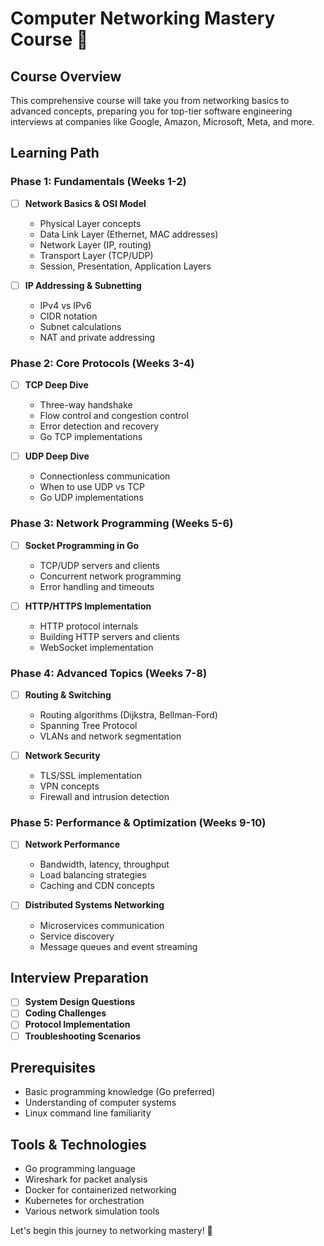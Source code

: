 # Computer Networking Mastery Course 🚀

## Course Overview
This comprehensive course will take you from networking basics to advanced concepts, preparing you for top-tier software engineering interviews at companies like Google, Amazon, Microsoft, Meta, and more.

## Learning Path

### Phase 1: Fundamentals (Weeks 1-2)
- [ ] **Network Basics & OSI Model**
  - Physical Layer concepts
  - Data Link Layer (Ethernet, MAC addresses)
  - Network Layer (IP, routing)
  - Transport Layer (TCP/UDP)
  - Session, Presentation, Application Layers

- [ ] **IP Addressing & Subnetting**
  - IPv4 vs IPv6
  - CIDR notation
  - Subnet calculations
  - NAT and private addressing

### Phase 2: Core Protocols (Weeks 3-4)
- [ ] **TCP Deep Dive**
  - Three-way handshake
  - Flow control and congestion control
  - Error detection and recovery
  - Go TCP implementations

- [ ] **UDP Deep Dive**
  - Connectionless communication
  - When to use UDP vs TCP
  - Go UDP implementations

### Phase 3: Network Programming (Weeks 5-6)
- [ ] **Socket Programming in Go**
  - TCP/UDP servers and clients
  - Concurrent network programming
  - Error handling and timeouts

- [ ] **HTTP/HTTPS Implementation**
  - HTTP protocol internals
  - Building HTTP servers and clients
  - WebSocket implementation

### Phase 4: Advanced Topics (Weeks 7-8)
- [ ] **Routing & Switching**
  - Routing algorithms (Dijkstra, Bellman-Ford)
  - Spanning Tree Protocol
  - VLANs and network segmentation

- [ ] **Network Security**
  - TLS/SSL implementation
  - VPN concepts
  - Firewall and intrusion detection

### Phase 5: Performance & Optimization (Weeks 9-10)
- [ ] **Network Performance**
  - Bandwidth, latency, throughput
  - Load balancing strategies
  - Caching and CDN concepts

- [ ] **Distributed Systems Networking**
  - Microservices communication
  - Service discovery
  - Message queues and event streaming

## Interview Preparation
- [ ] **System Design Questions**
- [ ] **Coding Challenges**
- [ ] **Protocol Implementation**
- [ ] **Troubleshooting Scenarios**

## Prerequisites
- Basic programming knowledge (Go preferred)
- Understanding of computer systems
- Linux command line familiarity

## Tools & Technologies
- Go programming language
- Wireshark for packet analysis
- Docker for containerized networking
- Kubernetes for orchestration
- Various network simulation tools

Let's begin this journey to networking mastery! 🎯
